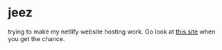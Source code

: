 # jeez
trying to make my netlify website hosting work.
Go look at <a href = "https://nodejs.dev/learn/the-package-json-guide">this site</a> when you get the chance.
